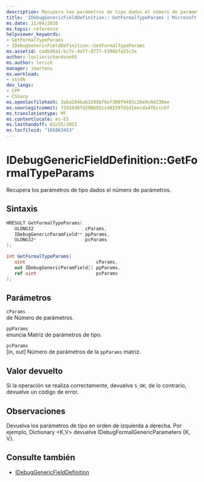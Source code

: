 ```yaml
---
description: Recupera los parámetros de tipo dados el número de parámetros.
title: 'IDebugGenericFieldDefinition:: GetFormalTypeParams | Microsoft Docs'
ms.date: 11/04/2016
ms.topic: reference
helpviewer_keywords:
- GetFormalTypeParams
- IDebugGenericFieldDefinition::GetFormalTypeParams
ms.assetid: cadbd6a1-bc7c-4aff-8777-5396b7a23c3e
author: leslierichardson95
ms.author: lerich
manager: jmartens
ms.workload:
- vssdk
dev_langs:
- CPP
- CSharp
ms.openlocfilehash: 3aba284bab3299bf6ef300f9493c20e9c0d230ee
ms.sourcegitcommit: f2916d8fd296b92cc402597d1d1eecda4f6cccbf
ms.translationtype: MT
ms.contentlocale: es-ES
ms.lasthandoff: 03/25/2021
ms.locfileid: "105063453"
---
```

# <a name="idebuggenericfielddefinitiongetformaltypeparams"></a>IDebugGenericFieldDefinition::GetFormalTypeParams
Recupera los parámetros de tipo dados el número de parámetros.

## <a name="syntax"></a>Sintaxis

```cpp
HRESULT GetFormalTypeParams(
   ULONG32                   cParams,
   IDebugGenericParamField** ppParams,
   ULONG32*                  pcParams
);
```

```csharp
int GetFormalTypeParams(
   uint                          cParams,
   out IDebugGenericParamField[] ppParams,
   ref uint                      pcParams
);
```

## <a name="parameters"></a>Parámetros
`cParams`\
de Número de parámetros.

`ppParams`\
enuncia Matriz de parámetros de tipo.

`pcParams`\
[in, out] Número de parámetros de la `ppParams` matriz.

## <a name="return-value"></a>Valor devuelto
 Si la operación se realiza correctamente, devuelve `S_OK`; de lo contrario, devuelve un código de error.

## <a name="remarks"></a>Observaciones
 Devuelva los parámetros de tipo en orden de izquierda a derecha. Por ejemplo, Dictionary \<K,V> devuelve IDebugFormalGenericParameters {K, V}.

## <a name="see-also"></a>Consulte también
- [IDebugGenericFieldDefinition](../../../extensibility/debugger/reference/idebuggenericfielddefinition.md)
